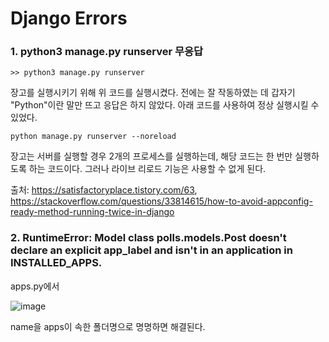 # Django Errors



### 1. python3 manage.py runserver 무응답

```
>> python3 manage.py runserver 
```

장고를 실행시키기 위해 위 코드를 실행시켰다. 전에는 잘 작동하였는 데 갑자기 "Python"이란 말만 뜨고 응답은 하지 않았다. 아래 코드를 사용하여 정상 실행시킬 수 있었다.

```
python manage.py runserver --noreload
```

장고는 서버를 실행할 경우 2개의 프로세스를 실행하는데, 해당 코드는 한 번만 실행하도록 하는 코드이다. 그러나 라이브 리로드 기능은 사용할 수 없게 된다.



출처: <https://satisfactoryplace.tistory.com/63>, <https://stackoverflow.com/questions/33814615/how-to-avoid-appconfig-ready-method-running-twice-in-django>



### 2. RuntimeError: Model class polls.models.Post doesn't declare an explicit app_label and isn't in an application in INSTALLED_APPS.



apps.py에서



![image](https://user-images.githubusercontent.com/89879599/153887808-6cb3877a-ad41-462c-b8c8-543e556cf6f4.png)



name을 apps이 속한 폴더명으로 명명하면 해결된다.



